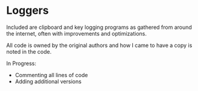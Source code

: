 Loggers
=======

Included are clipboard and key logging programs as gathered from around the internet, often with improvements and optimizations.

All code is owned by the original authors and how I came to have a copy is noted in the code.

In Progress:
  + Commenting all lines of code
  + Adding additional versions
